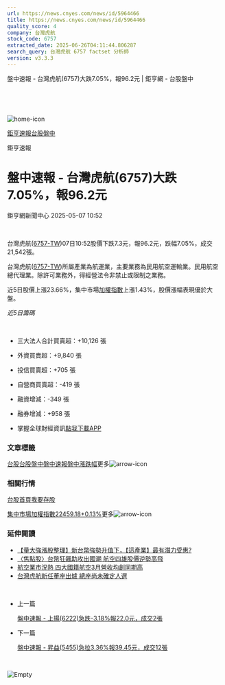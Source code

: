 ```yaml
---
url: https://news.cnyes.com/news/id/5964466
title: https://news.cnyes.com/news/id/5964466
quality_score: 4
company: 台灣虎航
stock_code: 6757
extracted_date: 2025-06-26T04:11:44.806287
search_query: 台灣虎航 6757 factset 分析師
version: v3.3.3
---
```


盤中速報 - 台灣虎航(6757)大跌7.05%，報96.2元 | 鉅亨網 - 台股盤中

‌

‌

![home-icon](/assets/icons/breadCrumb/symbol-icon-home.svg)

[鉅亨速報](/news/cat/anue_live)[台股盤中](/news/cat/tw_live)

鉅亨速報

# 盤中速報 - 台灣虎航(6757)大跌7.05%，報96.2元

鉅亨網新聞中心 2025-05-07 10:52

‌

台灣虎航([6757-TW](https://www.cnyes.com/twstock/6757))07日10:52股價下跌7.3元，報96.2元，跌幅7.05%，成交21,542張。

台灣虎航([6757-TW](https://www.cnyes.com/twstock/6757))所屬產業為航運業，主要業務為民用航空運輸業。民用航空總代理業。除許可業務外，得經營法令非禁止或限制之業務。

近5日股價上漲23.66%，集中市場[加權指數](https://invest.cnyes.com/index/TWS/TSE01)上漲1.43%，股價漲幅表現優於大盤。

*近5日籌碼*

‌

* 三大法人合計買賣超：+10,126 張
* 外資買賣超：+9,840 張
* 投信買賣超：+705 張
* 自營商買賣超：-419 張
* 融資增減：-349 張
* 融券增減：+958 張

* 掌握全球財經資訊[點我下載APP](http://www.cnyes.com/app/?utm_source=mweb&utm_medium=HamMenuBanner&utm_campaign=fixed&utm_content=entr)

### 文章標籤

[台股](https://news.cnyes.com/tag/台股 "台股")[台股盤中](https://news.cnyes.com/tag/台股盤中 "台股盤中")[盤中速報](https://news.cnyes.com/tag/盤中速報 "盤中速報")[盤中漲跌幅](https://news.cnyes.com/tag/盤中漲跌幅 "盤中漲跌幅")更多![arrow-icon](/assets/icons/arrows/arrow-down.svg)

### 相關行情

[台股首頁](https://www.cnyes.com/twstock)[我要存股](https://supr.link/8OHaU)

[集中市場加權指數22459.18+0.13%](https://invest.cnyes.com/index/TWS/TSE01)更多![arrow-icon](/assets/icons/arrows/arrow-down.svg)

### 延伸閱讀

* [【量大強漲股整理】新台幣強勢升值下，【這產業】最有潛力受惠?](/news/id/5961073)
* [〈焦點股〉台幣狂飆助攻出國潮 航空四雄股價逆勢高飛](/news/id/5960332)
* [航空業市況熱 四大國籍航空3月營收均創同期高](/news/id/5935490)
* [台灣虎航新任董座出爐 總座尚未確定人選](/news/id/5928204)

‌

* 上一篇

  [盤中速報 - 上揚(6222)急跌-3.18%報22.0元，成交2張](/news/id/5964647)
* 下一篇

  [盤中速報 - 昇益(5455)急拉3.36%報39.45元，成交12張](/news/id/5962519)

‌

![Empty](/assets/icons/skeleton/empty-image.svg)

‌